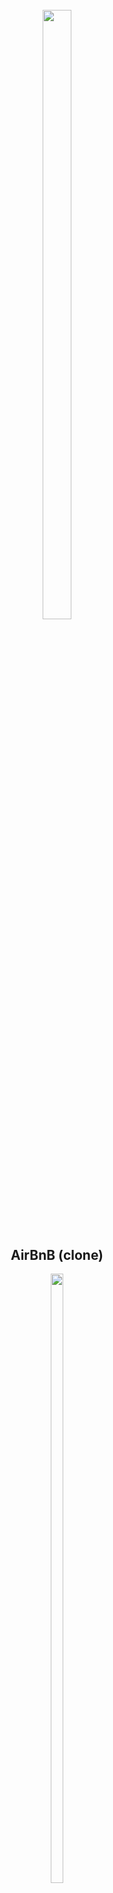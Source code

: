
<h1 align="center" >
<br>
    <img src="https://assets.website-files.com/6105315644a26f77912a1ada/610540e8b4cd6969794fe673_Holberton_School_logo-04-04.svg" height="50%" width="30%">
</h1>

<h2 align="center">
    AirBnB (clone)
</h2>

<p align="center">
<img src="https://user-images.githubusercontent.com/68792144/141602345-7b71c4ea-a4dd-42d9-b706-7fc2c7b85ca5.png" height="50%" width="20%">
</p>

<p align="center">
    <a href="https://github.com/cristhian1107/printf/commits/main">
        <img src="https://img.shields.io/github/last-commit/cristhian1107/AirBnB_clone.svg?style=flat-square&logo=github&logoColor=white" alt="GitHub last commit">
    </a>
    <a href="https://github.com/cristhian1107/printf/issues">
    <img src="https://img.shields.io/github/issues-raw/cristhian1107/AirBnB_clone.svg?style=flat-square&logo=github&logoColor=white"
         alt="GitHub issues">
    </a>
    <a href="https://github.com/cristhian1107/printf/pulls">
    <img src="https://img.shields.io/github/issues-pr-raw/cristhian1107/AirBnB_clone.svg?style=flat-square&logo=github&logoColor=white"
         alt="GitHub pull requests">
    </a>
</p>

<h4 align="center"> This project is WepApp in Python </h4>

<p align="center">
    <a href="#Description">Description</a> •
    <a href="#The console">The console</a> •
    <a href="#Contact Information">Contact Information</a> •
</p>


# Description
This project is the first step of the AirBnB project, which is an AirBnB clone that includes design, layout, infrastructure and database.

It consists of the implementation of a command line interface in the PYTHON programming language, which simulates the interaction with a RESTful API and data persistence. As well as basic functions such as create, show, update, destroy that simulate a CRUD (Create, Read, Update, Delete) of a lifetime towards a database.

We will not implement all the features, just some of them to cover all the fundamental concepts of the higher level programming track.

# The console

<p align="center"><img src="https://user-images.githubusercontent.com/68792144/141602516-90e36740-e66e-4edd-8baf-08f318b10a58.png" width="700"></p>

## Install
```shell
git clone https://github.com/cristhian1107/AirBnB_clone.git
```

## Execution
`Interactive Mode`
 ```shell
 $ ./console.py
(hbnb) help
Documented commands (type help <topic>):
========================================
EOF  help  quit
(hbnb) 
(hbnb) 
(hbnb) quit
$
 ```
`Non-Interactive Mode`
```shell
$ echo "help" | ./console.py
(hbnb)
Documented commands (type help <topic>):
========================================
EOF  help  quit
(hbnb) 
$
$ cat test_help
help
$
$ cat test_help | ./console.py
(hbnb)
Documented commands (type help <topic>):
========================================
EOF  help  quit
(hbnb) 
$
```
## Commands
| CMD   | Description | Usage |
|--------|--------|--------|
| **`help`**   | Displays help manual and usage of command specified | `help` `<command>` <br> `help`|
| **`quit`**   | Exit the program | `quit` |
| **`EOF`**    | Exit the program | `EOF` <br>`Ctrl + D`|
| **`create`** | Creates new id for a new class | `create <class name>` |
| **`show`**   |  Prints the string representation of an instance based on the class name  | `show <class name> id`|
| **`destroy`**| Deletes an instance based on the class name and id | `destroy <class name> id`|
| **`all`**    | Prints all string representation of all instances based or not on the class name | `all` <br> `all <class name>`|
| **`update`** | Updates an instance based on the class name and id by adding or updating attribute | `update <class name> <id> <attribute> <value>` |

# Contact Information
Please feel free to contact us regarding any matter (specially about mistakes, recomendations and gramar errors)

<p align="center">
Cristhian Apaza - 
<a href="https://github.com/cristhian1107">
        <img src="https://img.shields.io/badge/Cristhian-mainPage-blue">
</a>
</p>



<p align="center">
Jairo Castillo -
<a href="https://github.com/j4ir0st">
        <img src="https://img.shields.io/badge/Jairo-mainPage-blue">
</a>
</p>
